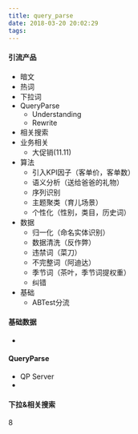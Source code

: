 ```yaml
---
title: query_parse
date: 2018-03-20 20:02:29
tags:
---
```


#### 引流产品
* 暗文
* 热词
* 下拉词
* QueryParse
    * Understanding
    * Rewrite
* 相关搜索
* 业务相关
    * 大促销(11.11)
* 算法
    * 引入KPI因子（客单价，客单数）
    * 语义分析（送给爸爸的礼物）
    * 序列识别
    * 主题聚类（育儿场景）
    * 个性化（性别，类目，历史词）
* 数据
    * 归一化（命名实体识别）
    * 数据清洗（反作弊）
    * 违禁词（菜刀）
    * 不完整词（阿迪达）
    * 季节词（茶叶，季节词提权重）
    * 纠错
* 基础 
    * ABTest分流

#### 基础数据
* 

#### QueryParse
* QP Server
*

#### 下拉&相关搜索
8 